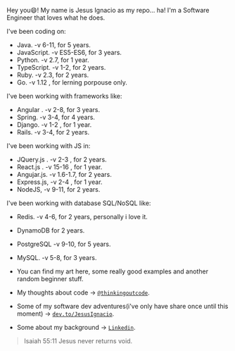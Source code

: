 Hey you😄! My name is Jesus Ignacio as my repo... ha! I'm a Software Engineer that loves what he does.

I've been coding on:
- Java. -v 6-11, for 5 years.
- JavaScript. -v ES5-ES6, for 3 years.
- Python. -v 2.7, for 1 year.
- TypeScript. -v 1-2, for 2 years.
- Ruby. -v 2.3, for 2 years.
- Go. -v 1.12 , for lerning porpouse only.

I've been working with frameworks like:
- Angular . -v 2-8, for 3 years.
- Spring. -v 3-4, for 4 years.
- Django. -v 1-2 , for 1 year.
- Rails. -v 3-4, for 2 years.

I've been working with JS in:
- JQuery.js . -v 2-3 , for 2 years.
- React.js . -v 15-16 , for 1 year.
- Angujar.js. -v 1.6-1.7, for 2 years.
- Express.js, -v 2-4 , for 1 year.
- NodeJS, -v 9-11, for 2 years.

I've been working with database SQL/NoSQL like:
- Redis. -v 4-6, for 2 years, personally i love it.
- DynamoDB for 2 years.
- PostgreSQL -v 9-10, for 5 years.
- MySQL. -v 5-8, for 3 years.

- You can find my art here, some really good examples and another random beginner stuff.
- My thoughts about code -> <a href="https://twitter.com/thinkingoutcode" target="_blank">`@thinkingoutcode`</a>.
- Some of my software dev adventures(i've only have share once until this moment) -> <a href="http://dev.to/JesusIgnacio" target="_blank">`dev.to/JesusIgnacio`</a>.
- Some about my background -> <a href="https://www.linkedin.com/in/jesuscastillobarraez/" target="_blank">`Linkedin`</a>.

> Isaiah 55:11
> Jesus never returns void.
 <!--
**JesusIgnacio/JesusIgnacio** is a ✨ _special_ ✨ repository because its `README.md` (this file) appears on your GitHub profile.

Here are some ideas to get you started:

- 🔭 I’m currently working on ...
- 🌱 I’m currently learning ...
- 👯 I’m looking to collaborate on ...
- 🤔 I’m looking for help with ...
- 💬 Ask me about ...
- 📫 How to reach me: ...
- 😄 Pronouns: ...
- ⚡ Fun fact: ...
-->
